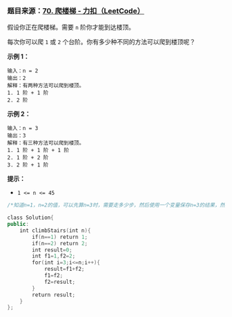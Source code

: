 ### 题目来源：[70. 爬楼梯 - 力扣（LeetCode）](https://leetcode.cn/problems/climbing-stairs/)

假设你正在爬楼梯。需要 `n` 阶你才能到达楼顶。

每次你可以爬 `1` 或 `2` 个台阶。你有多少种不同的方法可以爬到楼顶呢？

**示例 1：**

```
输入：n = 2
输出：2
解释：有两种方法可以爬到楼顶。
1. 1 阶 + 1 阶
2. 2 阶
```

**示例 2：**

```
输入：n = 3
输出：3
解释：有三种方法可以爬到楼顶。
1. 1 阶 + 1 阶 + 1 阶
2. 1 阶 + 2 阶
3. 2 阶 + 1 阶
```

**提示：**

-   `1 <= n <= 45`

```C++
/*知道n=1，n=2的值，可以先算n=3时，需要走多少步，然后使用一个变量保存n=3的结果，然后再算n=4，即n=3与n=2时的结果相加直到算到n返回结果，*/

class Solution{
public:
    int climbStairs(int n){
        if(n==1) return 1;
        if(n==2) return 2;
        int result=0;
        int f1=1,f2=2;
        for(int i=3;i<=n;i++){
            result=f1+f2;
            f1=f2;
            f2=result;
        }
        return result;
    }
};
```
